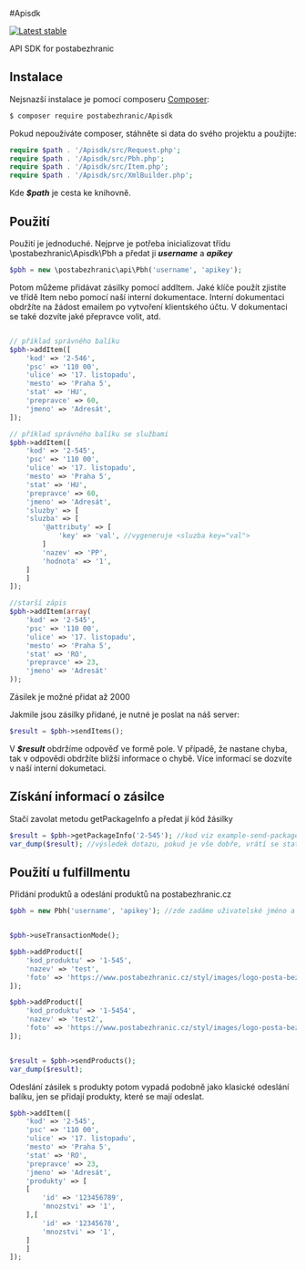 #Apisdk

[![Latest stable](https://img.shields.io/packagist/v/postabezhranic/apisdk.svg)](https://packagist.org/packages/postabezhranic/apisdk)

API SDK for postabezhranic


Instalace
------------

Nejsnazší instalace je pomocí composeru  [Composer](http://getcomposer.org/):

```sh
$ composer require postabezhranic/Apisdk
```

Pokud nepoužíváte composer, stáhněte si data do svého projektu a použijte:
```php
require $path . '/Apisdk/src/Request.php';
require $path . '/Apisdk/src/Pbh.php';
require $path . '/Apisdk/src/Item.php';
require $path . '/Apisdk/src/XmlBuilder.php';
```

Kde ***$path*** je cesta ke knihovně.

Použití
------------
Použití je jednoduché. Nejprve je potřeba inicializovat třídu \postabezhranic\Apisdk\Pbh a předat ji ***username*** a ***apikey***
```php
$pbh = new \postabezhranic\api\Pbh('username', 'apikey');
```

Potom můžeme přidávat zásilky pomocí addItem. 
Jaké klíče použít zjistíte ve třídě Item nebo pomocí naší interní dokumentace.
Interní dokumentaci obdržíte na žádost emailem po vytvoření klientského účtu. V dokumentaci se také dozvíte jaké přepravce volit, atd.

```php

// příklad správného balíku
$pbh->addItem([
    'kod' => '2-546',
    'psc' => '110 00',
    'ulice' => '17. listopadu',
    'mesto' => 'Praha 5', 
    'stat' => 'HU',
    'prepravce' => 60,
    'jmeno' => 'Adresát',
]);

// příklad správného balíku se službami
$pbh->addItem([
    'kod' => '2-545',
    'psc' => '110 00',
    'ulice' => '17. listopadu',
    'mesto' => 'Praha 5', 
    'stat' => 'HU',
    'prepravce' => 60,
    'jmeno' => 'Adresát',
    'sluzby' => [
	'sluzba' => [
	    '@attributy' => [
	        'key' => 'val', //vygeneruje <sluzba key="val">
	    ]
	    'nazev' => 'PP',
	    'hodnota' => '1',
	]
    ]
]);

//starší zápis
$pbh->addItem(array(
    'kod' => '2-545',
    'psc' => '110 00',
    'ulice' => '17. listopadu',
    'mesto' => 'Praha 5', 
    'stat' => 'RO',
    'prepravce' => 23,
    'jmeno' => 'Adresát'
));
```

Zásilek je možné přidat až 2000

Jakmile jsou zásilky přidané, je nutné je poslat na náš server:

```php
$result = $pbh->sendItems();
```

V ***$result*** obdržíme odpověď ve formě pole. V případě, že nastane chyba, tak v odpovědi obdržíte bližší informace o chybě. Více informací se dozvíte v naší interní dokumetaci.

Získání informací o zásilce
------------
Stačí zavolat metodu getPackageInfo a předat jí kód žásilky

```php
$result = $pbh->getPackageInfo('2-545'); //kod viz example-send-packages
var_dump($result); //výsledek dotazu, pokud je vše dobře, vrátí se state ok
```

Použití u fulfillmentu
------------

Přidání produktů a odeslání produktů na postabezhranic.cz

```php
$pbh = new Pbh('username', 'apikey'); //zde zadáme uživatelské jméno a api klíč


$pbh->useTransactionMode(); 

$pbh->addProduct([
    'kod_produktu' => '1-545',
    'nazev' => 'test',
    'foto' => 'https://www.postabezhranic.cz/styl/images/logo-posta-bez-hranic.png',
]);

$pbh->addProduct([
    'kod_produktu' => '1-5454',
    'nazev' => 'test2',
    'foto' => 'https://www.postabezhranic.cz/styl/images/logo-posta-bez-hranic.png',
]);


$result = $pbh->sendProducts(); 
var_dump($result);
```

Odeslání zásilek s produkty potom vypadá podobně jako klasické odeslání balíku, jen se přidají produkty, které se mají odeslat.


```php
$pbh->addItem([
    'kod' => '2-545',
    'psc' => '110 00',
    'ulice' => '17. listopadu',
    'mesto' => 'Praha 5', 
    'stat' => 'RO',
    'prepravce' => 23,
    'jmeno' => 'Adresát',
    'produkty' => [
	[
	    'id' => '123456789',
	    'mnozstvi' => '1',
	],[
	    'id' => '12345678',
	    'mnozstvi' => '1',
	]
    ]
]);
```